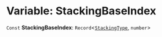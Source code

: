 # Variable: StackingBaseIndex

`Const` **StackingBaseIndex**: `Record`<[`StackingType`](/en/auto-docs/free-layout-editor/enums/StackingType.md), `number`>
